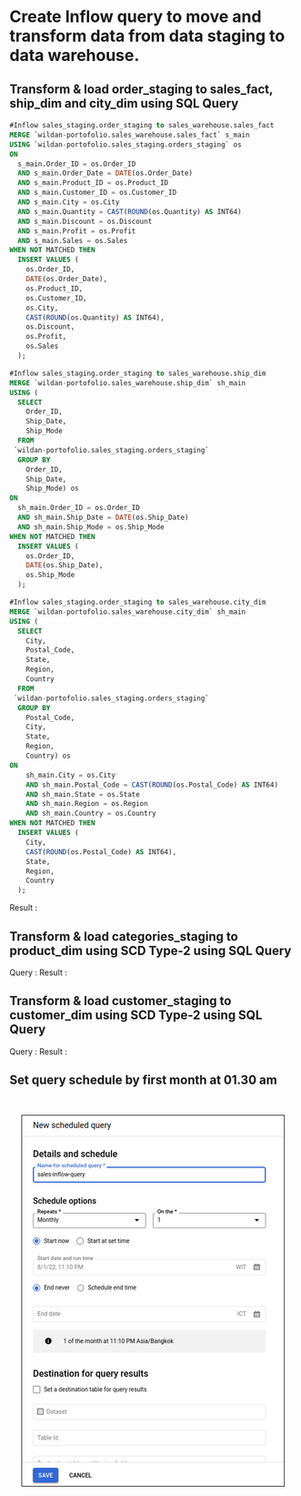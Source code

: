# Create Inflow query to move and transform data from data staging to data warehouse.

## Transform & load order_staging to sales_fact, ship_dim and city_dim using SQL Query

``` sql
#Inflow sales_staging.order_staging to sales_warehouse.sales_fact
MERGE `wildan-portofolio.sales_warehouse.sales_fact` s_main
USING `wildan-portofolio.sales_staging.orders_staging` os
ON 
  s_main.Order_ID = os.Order_ID 
  AND s_main.Order_Date = DATE(os.Order_Date)
  AND s_main.Product_ID = os.Product_ID
  AND s_main.Customer_ID = os.Customer_ID
  AND s_main.City = os.City
  AND s_main.Quantity = CAST(ROUND(os.Quantity) AS INT64)
  AND s_main.Discount = os.Discount
  AND s_main.Profit = os.Profit
  AND s_main.Sales = os.Sales
WHEN NOT MATCHED THEN 
  INSERT VALUES (
    os.Order_ID,
    DATE(os.Order_Date),
    os.Product_ID,
    os.Customer_ID,
    os.City,
    CAST(ROUND(os.Quantity) AS INT64),
    os.Discount,
    os.Profit,
    os.Sales
  );
```

``` sql
#Inflow sales_staging.order_staging to sales_warehouse.ship_dim
MERGE `wildan-portofolio.sales_warehouse.ship_dim` sh_main
USING (
  SELECT
    Order_ID,
    Ship_Date,
    Ship_Mode 
  FROM
 `wildan-portofolio.sales_staging.orders_staging`
  GROUP BY
    Order_ID,
    Ship_Date,
    Ship_Mode) os
ON 
  sh_main.Order_ID = os.Order_ID 
  AND sh_main.Ship_Date = DATE(os.Ship_Date)
  AND sh_main.Ship_Mode = os.Ship_Mode
WHEN NOT MATCHED THEN 
  INSERT VALUES (
    os.Order_ID,
    DATE(os.Ship_Date),
    os.Ship_Mode
  );
```

``` sql
#Inflow sales_staging.order_staging to sales_warehouse.city_dim
MERGE `wildan-portofolio.sales_warehouse.city_dim` sh_main
USING (
  SELECT
    City,
    Postal_Code,
    State,
    Region,
    Country 
  FROM
 `wildan-portofolio.sales_staging.orders_staging`
  GROUP BY
    Postal_Code,
    City,
    State,
    Region,
    Country) os
ON 
    sh_main.City = os.City 
    AND sh_main.Postal_Code = CAST(ROUND(os.Postal_Code) AS INT64)
    AND sh_main.State = os.State
    AND sh_main.Region = os.Region
    AND sh_main.Country = os.Country 
WHEN NOT MATCHED THEN 
  INSERT VALUES (
    City,
    CAST(ROUND(os.Postal_Code) AS INT64),
    State,
    Region,
    Country
  );
```

Result : 

## Transform & load categories_staging to product_dim using SCD Type-2 using SQL Query
Query : 
Result : 
## Transform & load customer_staging to customer_dim using SCD Type-2 using SQL Query
Query : 
Result : 

## Set query schedule by first month at 01.30 am  
  <br> 
  <p align="center">
      <img src="images/inflow_scheduled_query2.png" style="border: 1px solid black" alt="Data Staging Design" >
  </p>
